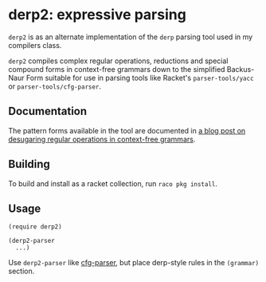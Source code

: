 # derp2: expressive parsing


`derp2` is as an alternate implementation of the `derp` parsing tool used in my
compilers class.

`derp2` compiles complex regular operations, reductions and special compound forms
in context-free grammars down to the simplified Backus-Naur Form suitable for use
in parsing tools like Racket's `parser-tools/yacc` or `parser-tools/cfg-parser`.

## Documentation

The pattern forms available in the tool are documented in [a blog post on
desugaring regular operations in context-free grammars](http://matt.might.net/articles/regular-context-free-grammars/).


## Building

To build and install as a racket collection, run `raco pkg install`.

## Usage

```
(require derp2)

(derp2-parser
  ...)
```

Use `derp2-parser` like [cfg-parser](http://docs.racket-lang.org/parser-tools/Context-Free_Parsers.html), but place derp-style rules in the `(grammar)` section.
